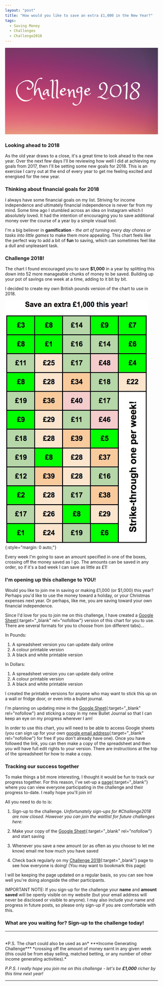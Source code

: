 ```yaml
---
layout: "post"
title: "How would you like to save an extra £1,000 in the New Year?"
tags:
  - Saving Money
  - Challenges
  - Challenge2018
---
```

![Challenge 2018 image](/i/Challenge_2018.png)


### Looking ahead to 2018

As the old year draws to a close, it's a great time to look ahead to the new year. Over the next few days I'll be reviewing how well I did at achieving my goals from 2017, then I'll be setting some new goals for 2018. This is an exercise I carry out at the end of every year to get me feeling excited and energised for the new year.

### Thinking about financial goals for 2018

I always have some financial goals on my list. Striving for income independence and ultimately financial independence is never far from my mind. Some time ago I stumbled across an idea on Instagram which I absolutely loved. It had the intention of encouraging you to save additional money over the course of a year by a simple visual tool. 

I'm a big believer in **gamification** - _the art of turning every day chores or tasks into little games_ to make them more appealing. This chart feels like the perfect way to add a bit of **fun** to saving, which can sometimes feel like a dull and unpleasant task.

### Challenge 2018!
The chart I found encouraged you to save **$1,000** in a year by splitting this down into 52 more manageable chunks of money to be saved. Building up your pot of savings one week at a time, adding to it bit by bit.

I decided to create my own British pounds version of the chart to use in 2018.

![Challenge 2018 Chart](/i/20171231_Challenge_Chart.jpg){:style="margin: 0 auto;"}

Every week I'm going to save an amount specified in one of the boxes, crossing off the money saved as I go. The amounts can be saved in any order, so if it's a bad week I can save as little as £1! 

### I'm opening up this challenge to YOU!
Would you like to join me in saving or making £1,000 (or $1,000) this year? Perhaps you'd like to use the money toward a holiday, or your Christmas expenses next year. Or perhaps, like me, you are saving toward your own financial independence.

Since I'd love for you to join me on this challenge, I have created a [Google Sheet](https://docs.google.com/spreadsheets/d/1i1E-jIoObX94_FcJNrnCRZKrzkx1hG89UYs8aj-sd0w/edit?usp=sharing){:target="_blank" rel="nofollow"} version of this chart for you to use. There are several formats for you to choose from (on different tabs)...

In Pounds:
1. A spreadsheet version you can update daily online
2. A colour printable version
3. A black and white printable version

In Dollars:
1. A spreadsheet version you can update daily online
2. A colour printable version
3. A black and white printable version

I created the printable versions for anyone who may want to stick this up on a wall or fridge door, or even into a bullet journal.

I'm planning on updating mine in the [Google Sheet](https://docs.google.com/spreadsheets/d/1i1E-jIoObX94_FcJNrnCRZKrzkx1hG89UYs8aj-sd0w/edit?usp=sharing){:target="_blank" rel="nofollow"} and sticking a copy in my new Bullet Journal so that I can keep an eye on my progress wherever I am!

In order to use this chart, you will need to be able to access Google sheets (you can sign up for your own [google email address](https://accounts.google.com/SignUp?service=mail&continue=https%3A%2F%2Fmail.google.com%2Fmail%2Fe-11-1505756f1d3ea4e19169ac43a009cd7c-d7683e716eb4588c9df79cfa25791b5a46a33096&lp=1&hl=en-GB){:target="_blank" rel="nofollow"} for free if you don't already have one). Once you have followed the link, you can then make a copy of the spreadsheet and then you will have full edit rights to your version. There are instructions at the top of the spreadsheet for how to make a copy.

### Tracking our success together
To make things a bit more interesting, I thought it would be fun to track our progress together. For this reason, I've set-up a [page](http://inspiringlifedesign.com/challenge_2018.html){:target="_blank"} where you can view everyone participating in the challenge and their progress to-date. I really hope you'll join in!

All you need to do to is:

1.  Sign-up to the challenge.
*Unfortunately sign-ups for #Challenge2018 are now closed. However you can join the waitlist for future challenges here:*
<script async id="_ck_337007" src="https://forms.convertkit.com/337007?v=6"></script>
2. Make your copy of the [Google Sheet](https://docs.google.com/spreadsheets/d/1i1E-jIoObX94_FcJNrnCRZKrzkx1hG89UYs8aj-sd0w/edit?usp=sharing){:target="_blank" rel="nofollow"} and start saving

3. Whenever you save a new amount (or as often as you choose to let me know) email me how much you have saved
4. Check back regularly on my [Challenge 2018](http://inspiringlifedesign.com/challenge_2018.html){:target="_blank"} page to see how everyone is doing! (You may want to bookmark this page)

I will be keeping the page updated on a regular basis, so you can see how well you're doing alongside the other participants.

IMPORTANT NOTE: If you sign-up for the challenge your **name** and **amount saved** will be openly visible on my website (but your email address will never be disclosed or visible to anyone). I may also include your name and progress in future posts, so please only sign-up if you are comfortable with this.

### What are you waiting for? Sign-up to the challenge today!

***

<br>
*P.S. The chart could also be used as an* ***Income Generating Challenge*** *crossing off the amount of money earnt in any given week (this could be from ebay selling, matched betting, or any number of other income generating activities).*

*P.P.S. I really hope you join me on this challenge - let's be* ***£1,000*** *richer by this time next year!*

---
<br>




